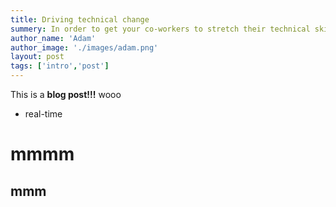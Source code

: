```yaml
---
title: Driving technical change
summery: In order to get your co-workers to stretch their technical skills, you’ll have to stretch your soft skills. This post will help you make that stretch without compromising your resistance to playing politics. You can overcome resistance (however illogical) in a logical way.  ..
author_name: 'Adam'
author_image: './images/adam.png'
layout: post
tags: ['intro','post']
---
```


This is a **blog post!!!**
wooo

* real-time

mmmm
====

mmm
---

